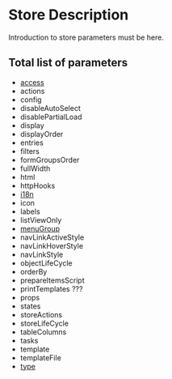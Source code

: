 # Store Description

Introduction to store parameters must be here.

## Total list of parameters
* [access](./access.html)
* actions
* config
* disableAutoSelect
* disablePartialLoad
* display
* displayOrder
* entries
* filters
* formGroupsOrder
* fullWidth
* html
* httpHooks
* [i18n](./i18n.html)
* icon
* labels
* listViewOnly
* [menuGroup](./store.menugroup.html)
* navLinkActiveStyle
* navLinkHoverStyle
* navLinkStyle
* objectLifeCycle
* orderBy
* prepareItemsScript
* printTemplates ???
* props
* states
* storeActions
* storeLifeCycle
* tableColumns
* tasks
* template
* templateFile
* [type](./store.type.html)
